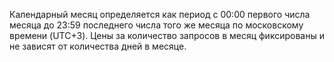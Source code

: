 Календарный месяц определяется как период с 00:00 первого числа месяца до 23:59 последнего числа того же месяца по московскому времени (UTC+3). Цены за количество запросов в месяц фиксированы и не зависят от количества дней в месяце.